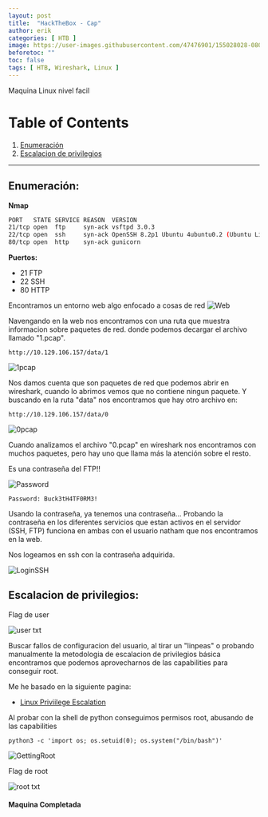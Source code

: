 ```yaml
---
layout: post
title:  "HackTheBox - Cap"
author: erik
categories: [ HTB ]
image: https://user-images.githubusercontent.com/47476901/155028028-080441a0-fed4-4803-a9f3-969c92736b41.png
beforetoc: ""
toc: false
tags: [ HTB, Wireshark, Linux ]
---
```

Maquina Linux nivel facil

# Table of Contents
1. [Enumeración](#enumeracion)
2. [Escalacion de privilegios](#escalacion)

---

## Enumeración: <a name="enumeracion"></a>


**Nmap**

```bash
PORT   STATE SERVICE REASON  VERSION
21/tcp open  ftp     syn-ack vsftpd 3.0.3
22/tcp open  ssh     syn-ack OpenSSH 8.2p1 Ubuntu 4ubuntu0.2 (Ubuntu Linux; protocol 2.0)
80/tcp open  http    syn-ack gunicorn
```

**Puertos:**
- 21 FTP
- 22 SSH
- 80 HTTP 

Encontramos un entorno web algo enfocado a cosas de red
![Web](https://user-images.githubusercontent.com/47476901/141170229-f0762df1-57c5-44bb-823b-e402b2d302e8.png)


Navengando en la web nos encontramos con una ruta que muestra informacion sobre paquetes de red. donde podemos decargar el archivo llamado "1.pcap".

```
http://10.129.106.157/data/1

```
![1pcap](https://user-images.githubusercontent.com/47476901/141170248-eea2f741-3a98-4a4e-9bb1-4f9986ab68fb.png)

Nos damos cuenta que son paquetes de red que podemos abrir en wireshark, cuando lo abrimos vemos que no contiene ningun paquete. Y buscando en la ruta "data" nos encontramos que hay otro archivo en:

```
http://10.129.106.157/data/0
```

![0pcap](https://user-images.githubusercontent.com/47476901/141170263-9a3d6f2a-42ca-4628-b94a-2977e732f491.png)


Cuando analizamos el archivo "0.pcap" en wireshark nos encontramos con muchos paquetes, pero hay uno que llama más la atención sobre el resto.

Es una contraseña del FTP!!

![Password](https://user-images.githubusercontent.com/47476901/141170277-101ce843-2cc6-47ea-bb84-9a1a9af5767b.png)


```
Password: Buck3tH4TF0RM3!
```

Usando la contraseña, ya tenemos una contraseña... Probando la contraseña en los diferentes servicios que estan activos en el servidor (SSH, FTP) funciona en ambas con el usuario natham que nos encontramos en la web.

Nos logeamos en ssh con la contraseña adquirida.

![LoginSSH](https://user-images.githubusercontent.com/47476901/141170299-30efd216-a9aa-489a-848f-0a97c841f014.png)


## Escalacion de privilegios: <a name="escalacion"></a>

Flag de user

![user txt](https://user-images.githubusercontent.com/47476901/141170309-fdc03c47-20d2-4ca1-ad48-a9b1021b64fd.png)


Buscar fallos de configuracion del usuario, al tirar un "linpeas" o probando manualmente la metodologia de escalacion de privilegios básica encontramos que podemos aprovecharnos de las capabilities para conseguir root.

Me he basado en la siguiente pagina:
- <a href="https://www.hackingarticles.in/linux-privilege-escalation-using-capabilities" target="_blank">Linux Priviilege Escalation</a>

Al probar con la shell de python conseguimos permisos root, abusando de las capabilities

```python3
python3 -c 'import os; os.setuid(0); os.system("/bin/bash")'
```

![GettingRoot](https://user-images.githubusercontent.com/47476901/141170328-c0785a8a-3b9b-458c-8d67-f4ce3f549829.png)


Flag de root

![root txt](https://user-images.githubusercontent.com/47476901/141170351-6e3d7ff6-2c59-45ba-838a-5670bd67a1f7.png)

#### Maquina Completada
